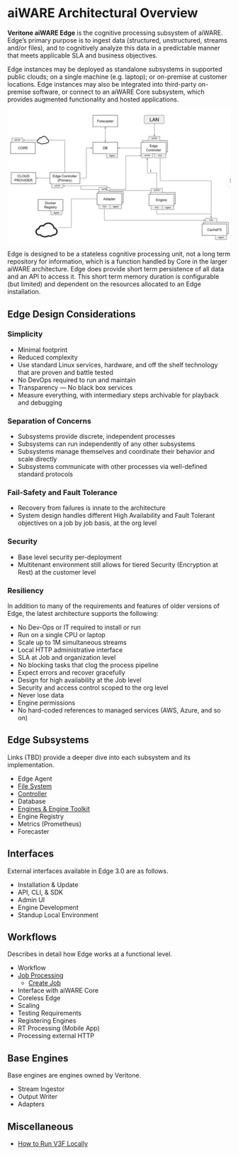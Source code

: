 <!-- markdownlint-disable -->

# aiWARE Architectural Overview

**Veritone aiWARE Edge** is the cognitive processing subsystem of aiWARE. Edge’s primary purpose is to ingest data (structured, unstructured, streams and/or files), and to cognitively analyze this data in a predictable manner that meets applicable SLA and business objectives.

Edge instances may be deployed as standalone subsystems in supported public clouds; on a single machine (e.g. laptop); or on-premise at customer locations. Edge instances may also be integrated into third-party on-premise software, or connect to an aiWARE Core subsystem, which provides augmented functionality and hosted applications.

![](NewEdge.png)

Edge is designed to be a stateless cognitive processing unit, not a long term repository for information, which is a function handled by Core in the larger aiWARE architecture. Edge does provide short term persistence of all data and an API to access it. This short term memory duration is configurable (but limited) and dependent on the resources allocated to an Edge installation.

## Edge Design Considerations

### Simplicity
* Minimal footprint
* Reduced complexity
* Use standard Linux services, hardware, and off the shelf technology that are proven and battle tested
* No DevOps required to run and maintain
* Transparency &mdash; No black box services
* Measure everything, with intermediary steps archivable for playback and debugging

### Separation of Concerns
* Subsystems provide discrete, independent processes
* Subsystems can run independently of any other subsystems
* Subsystems manage themselves and coordinate their behavior and scale directly
* Subsystems communicate with other processes via well-defined standard protocols

### Fail-Safety and Fault Tolerance
* Recovery from failures is innate to the architecture
* System design handles different High Availability and Fault Tolerant objectives on a job by job basis, at the org level

### Security
* Base level security per-deployment
* Multitenant environment still allows for tiered Security (Encryption at Rest) at the customer level

### Resiliency

In addition to many of the requirements and features of older versions of Edge, the latest architecture supports the following:
* No Dev-Ops or IT required to install or run
* Run on a single CPU or laptop
* Scale up to 1M simultaneous streams
* Local HTTP administrative interface
* SLA at Job and organization level
* No blocking tasks that clog the process pipeline
* Expect errors and recover gracefully
* Design for high availability at the Job level
* Security and access control scoped to the org level
* Never lose data
* Engine permissions
* No hard-coded references to managed services (AWS, Azure, and so on)

## Edge Subsystems
Links (TBD) provide a deeper dive into each subsystem and its implementation.
* Edge Agent
* [File System](overview/aiWARE-in-depth/file-system.md)
* [Controller](overview/aiWARE-in-depth/controller.md)
* Database
* [Engines & Engine Toolkit](overview/aiWARE-in-depth/engines.md)
* Engine Registry
* Metrics (Prometheus)
* Forecaster

## Interfaces
External interfaces available in Edge 3.0 are as follows.
* Installation & Update
* API, CLI, & SDK
* Admin UI
* Engine Development
* Standup Local Environment

## Workflows
Describes in detail how Edge works at a functional level.
* Workflow
* [Job Processing](overview/aiWARE-in-depth/job-processing.md)
    - [Create Job](overview/aiWARE-in-depth/create-jobs.md)
* Interface with aiWARE Core
* Coreless Edge
* Scaling
* Testing Requirements
* Registering Engines
* RT Processing (Mobile App)
* Processing external HTTP

## Base Engines
Base engines are engines owned by Veritone.
* Stream Ingestor
* Output Writer
* Adapters

## Miscellaneous
* [How to Run V3F Locally](how-to-run-locally.md)


